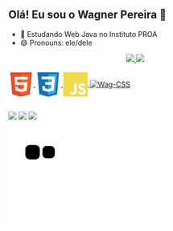 ## Olá! Eu sou o Wagner Pereira 👋

- 🌱 Estudando Web Java no Instituto PROA
- 😄 Pronouns: ele/dele

<div align="center">
  <a href="https://github.com/wagnerpereiradev">
  <img height="150em" src="https://github-readme-stats.vercel.app/api?username=wagnerpereiradev&show_icons=true&include_all_commits=true&count_private=true&text_color=ffffff&title_color=ffee32&icon_color=ffd100&bg_color=080708&border_color=ffd100&border_radius=20px"/>
  <img height="150em" src="https://github-readme-stats.vercel.app/api/top-langs/?username=wagnerpereiradev&layout=compact&langs_count=7&text_color=ffffff&title_color=ffee32&bg_color=080708&border_radius=20px&border_color=ffd100"/>
</div>
  
<div style="display: inline_block"><br>
  <img align="center" alt="Wag-HTML" width="50" src="https://raw.githubusercontent.com/devicons/devicon/master/icons/html5/html5-original.svg">
  <img align="center" alt="Wag-CSS" width="50" src="https://raw.githubusercontent.com/devicons/devicon/master/icons/css3/css3-original.svg">
  <img align="center" alt="Wag-JS" width="50" src="https://raw.githubusercontent.com/devicons/devicon/master/icons/javascript/javascript-plain.svg">
  <img align="center" alt="Wag-CSS" width="50" src="https://cdn.jsdelivr.net/gh/devicons/devicon/icons/react/react-original-wordmark.svg"/>
</div> 

##
  
<div>
  <a href="https://instagram.com/wagner.future" target="_blank"><img src="https://img.shields.io/badge/Instagram-000000?style=for-the-badge&logo=instagram&logoColor=ffd100" target="_blank"></a>
  <a href = "mailto:wagnerdev9@gmail.com"><img src="https://img.shields.io/badge/Gmail-000000?style=for-the-badge&logo=gmail&logoColor=ffd100" target="_blank"></a>
  <a href="https://www.linkedin.com/in/owrp/" target="_blank"><img src="https://img.shields.io/badge/LinkedIn-000000?style=for-the-badge&logo=linkedin&logoColor=ffd100" target="_blank"></a> 
    
</div>
  
![Snake animation](https://github.com/wagnerpereiradev/wagnerpereiradev/blob/output/github-contribution-grid-snake.svg)
